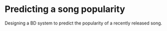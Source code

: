 # Predicting a song popularity
Designing a BD system to predict the popularity of a recently released song.
